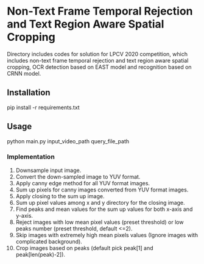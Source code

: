 # Non-Text Frame Temporal Rejection and Text Region Aware Spatial Cropping
Directory includes codes for solution for LPCV 2020 competition, which includes non-text frame temporal rejection and text region
aware spatial cropping, OCR detection based on EAST model and recognition based on CRNN model.
## Installation
pip install -r requirements.txt
## Usage
python main.py input_video_path query_file_path
### Implementation
1. Downsample input image.
2. Convert the down-sampled image to YUV format.
3. Apply canny edge method for all YUV format images.
4. Sum up pixels for canny images converted from YUV format images.
5. Apply closing to the sum up image.
6. Sum up pixel values among x and y directory for the closing image.
7. Find peaks and mean values for the sum up values for both x-axis and y-axis.
8. Reject images with low mean pixel values (preset threshold) or 
   low peaks number (preset threshold, default <=2).
9. Skip images with extremely high mean pixels values (Ignore images with complicated background).
10. Crop images based on peaks (default pick peak[1] and peak[len(peak)-2]).
